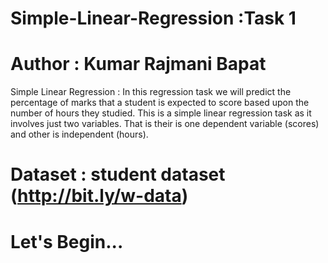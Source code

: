 # Simple-Linear-Regression :Task 1 

# Author : Kumar Rajmani Bapat

Simple Linear Regression : In this regression task we will predict the percentage of marks that a student is expected to score based upon the number of hours they studied. This is a simple linear regression task as it involves just two variables. That is their is one dependent variable (scores) and other is independent (hours).

# Dataset : student dataset (http://bit.ly/w-data)
# Let's Begin...
